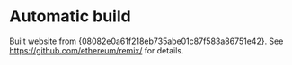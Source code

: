 # Automatic build
Built website from {08082e0a61f218eb735abe01c87f583a86751e42}. See https://github.com/ethereum/remix/ for details.
